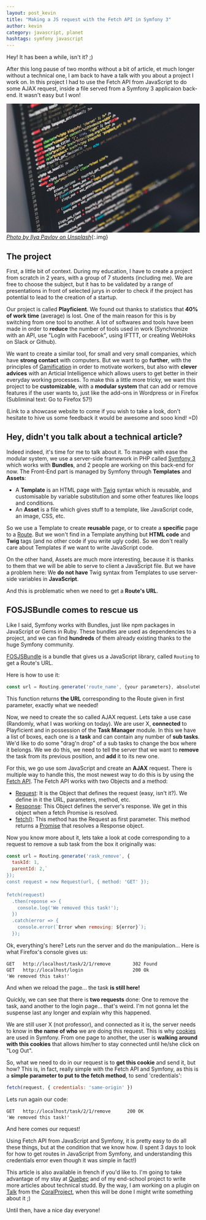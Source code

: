 ```yaml
---
layout: post_kevin
title: "Making a JS request with the Fetch API in Symfony 3"
author: kevin
category: javascript, planet
hashtags: symfony javascript
---
```


Hey! It has been a while, isn't it? ;)

After this long pause of two months without a bit of article, et much longer without a technical one, I am back to have a talk with you about a project I work on. In this project I had to use the Fetch API from JavaScript to do some AJAX request, inside a file served from a Symfony 3 applicaion back-end. It wasn't easy but I won!


<!--break-->

[<img class="cover" src="/images/ilya-pavlov-87438.jpg" />_Photo by Ilya Pavlov on Unsplash_](https://unsplash.com/photos/OqtafYT5kTw){:.img}

## The project

First, a little bit of context. During my education, I have to create a project from scratch in 2 years, with a group of 7 students (including me). We are free to choose the subject, but it has to be validated by a range of presentations in front of selected jurys in order to check if the project has potential to lead to the creation of a startup.

Our project is called __Playficient__. We found out thanks to statistics that __40% of work time__ (average) is lost. One of the main reason for this is by switching from one tool to another. A lot of softwares and tools have been made in order to __reduce__ the number of tools used in work (Synchronize with an API, use "LogIn with Facebook", using IFTTT, or creating WebHoks on Slack or Github).

We want to create a similar tool, for small and very small companies, which have __strong contact__ with computers. But we want to go __further__, with the principles of [Gamification](https://en.wikipedia.org/wiki/Gamification) in order to motivate workers, but also with __clever advices__ with an Articial Intelligence which allows users to get better in their everyday working processes. To make this a little more tricky, we want this project to be __customizable__, with a __modular system__ that can add or remove features if the user wants to, just like the add-ons in Wordpress or in Firefox (Subliminal text: Go to Firefox 57!)

(Link to a showcase website to come if you wish to take a look, don't hesitate to hive us some feedback it would be awesome and sooo kind! =D)

## Hey, didn't you talk about a technical article?

Indeed indeed, it's time for me to talk about it. To manage with ease the modular system, we use a server-side framework in PHP called [Symfony 3](http://symfony.com) which works with __Bundles__, and 2 people are working on this back-end for now. The Front-End part is managed by Symfony through __Templates__ and __Assets__:

* A __Template__ is an HTML page with [Twig](https://twig.symfony.com/) syntax which is reusable, and customisable by variable substitution and some other features like loops and conditions.
* An __Asset__ is a file which gives stuff to a template, like JavaScript code, an image, CSS, etc.

So we use a Template to create __reusable__ page, or to create a __specific__ page to a [Route](https://symfony.com/doc/current/routing.html). But we won't find in a Template anything but __HTML code__ and __Twig__ tags (and no other code if you write ugly code). So we don't really care about Templates if we want to write JavaScript code.

On the other hand, Assets are much more interesting, because it is thanks to them that we will be able to serve to client a JavaScript file. But we have a problem here: We __do not have__ Twig syntax from Templates to use server-side variables in __JavaScript__.

And this is problematic when we need to get a __Route's URL__.

## FOSJSBundle comes to rescue us

Like I said, Symfony works with Bundles, just like npm packages in JavaScript or Gems in Ruby. These bundles are used as dependencies to a project, and we can find __hundreds__ of them already existing thanks to the huge Symfony community.

[FOSJSBundle](https://symfony.com/doc/master/bundles/FOSJsRoutingBundle/index.html) is a bundle that gives us a JavaScript library, called <code class='javascript'>Routing</code> to get a Route's URL.

Here is how to use it:

```javascript
const url = Routing.generate('route_name', {your parameters}, absoluteUrlBool);
```

This function returns __the URL__ corresponding to the Route given in first parameter, exactly what we needed!

Now, we need to create the so called AJAX request. Lets take a use case (Randomly, what I was working on today). We are user X, __connected__ to Playficient and in possession of the __Task Manager__ module. In this we have a list of boxes, each one is a __task__ and can contain any number of __sub tasks__. We'd like to do some "drag'n drop" of a sub tasks to change the box where it belongs. We we do this, we need to tell the server that we want to __remove__ the task from its previous position, and __add__ it to its new one.

For this, we go use som JavaScript and create an __AJAX__ request. There is multiple way to handle this, the most newest way to do this is by using the [Fetch API](https://developer.mozilla.org/fr/docs/Web/API/Fetch_API/Using_Fetch). The Fetch API works with two Objects and a method:

* [Request](https://developer.mozilla.org/fr/docs/Web/API/Request): It is the Object that defines the request (easy, isn't it?). We define in it the URL, parameters, method, etc.
* [Response](https://developer.mozilla.org/fr/docs/Web/API/Response): This Object defines the server's response. We get in this object when a fetch Promise is resolved.
* [fetch()](https://developer.mozilla.org/fr/docs/Web/API/GlobalFetch/fetch): This method has the Request as first parameter. This method returns a [Promise](https://developer.mozilla.org/fr/docs/Web/JavaScript/Reference/Objets_globaux/Promise) that resolves a Response object.

Now you know more about it, lets take a look at code corresponding to a request to remove a sub task from the box it originally was:

```javascript
const url = Routing.generate('rask_remove', {
  taskId: 1,
  parentId: 2,`
});
const request = new Request(url, { method: 'GET' });

fetch(request)
  .then(reponse => {
    console.log('We removed this task!');
  })
  .catch(error => {
    console.error(`Error when removing: ${error}`);
  });
```

Ok, everything's here? Lets run the server and do the manipulation... Here is what Firefox's console gives us:

```
GET   http://localhost/task/2/1/remove        302 Found
GET   http://localhost/login                  200 Ok
'We removed this taks!'
```

And when we reload the page... the task __is still here!__

Quickly, we can see that there is __two requests__ done: One to remove the task, aand another to the login page... that's weird. I'm not gonna let the suspense last any longer and explain why this happened.

We are still user X (not professor), and connected as it is, the server needs to know in __the name of who__ we are doing this request. This is why [cookies](https://en.wikipedia.org/wiki/HTTP_cookie) are used in Symfony. From one page to another, the user is __walking around with this cookies__ that allows him/her to stay connected until he/she click on "Log Out".

So, what we need to do in our request is to __get this cookie__ and send it, but how? This is, in fact, really simple with the Fetch API and Symfony, as this is a __simple parameter to put to the fetch method__, to send 'credentials':

```javascript
fetch(request, { credentials: 'same-origin' })
```

Lets run again our code:

```
GET   http://localhost/task/2/1/remove      200 OK
'We removed this task!'
```

And here comes our request!

Using Fetch API from JavaScript and Symfony, it is pretty easy to do all these things, but at the condition that we know how. (I spent 3 days to look for how to get routes in JavaScript from Symfony, and understanding this credentials error even though it was simple in fact!)

This article is also available in french if you'd like to. I'm going to take advantage of my stay at [Quebec](https://www.flickr.com/photos/159186107@N06/) and of my end-school project to write more articles about technical studd. By the way, I am working on a plugin on [Talk](https://coralproject.net/products/talk.html) from the [CoralProject](https://coralproject.net/), when this will be done I might write something about it ;)

Until then, have a nice day everyone!
